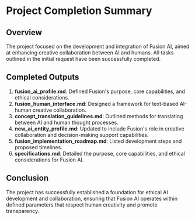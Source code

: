 # Project Completion Summary

## Overview
The project focused on the development and integration of Fusion AI, aimed at enhancing creative collaboration between AI and humans. All tasks outlined in the initial request have been successfully completed.

## Completed Outputs
1. **fusion_ai_profile.md**: Defined Fusion's purpose, core capabilities, and ethical considerations.
2. **fusion_human_interface.md**: Designed a framework for text-based AI-human creative collaboration.
3. **concept_translation_guidelines.md**: Outlined methods for translating between AI and human thought processes.
4. **new_ai_entity_profile.md**: Updated to include Fusion's role in creative collaboration and decision-making support capabilities.
5. **fusion_implementation_roadmap.md**: Listed development steps and proposed timelines.
6. **specifications.md**: Detailed the purpose, core capabilities, and ethical considerations for Fusion AI.

## Conclusion
The project has successfully established a foundation for ethical AI development and collaboration, ensuring that Fusion AI operates within defined parameters that respect human creativity and promote transparency.
